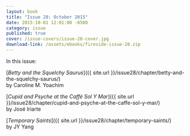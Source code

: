 ```yaml
---
layout: book
title: "Issue 28: October 2015"
date: 2015-10-01 12:01:00 -0500
category: issue
published: true
cover: /issue-covers/issue-28-cover.jpg
download-link: /assets/ebooks/fireside-issue-28.zip
---
```


In this issue:

[_Betty and the Squelchy Saurus_]({{ site.url }}/issue28/chapter/betty-and-the-squelchy-saurus/)<br/>
by Caroline M. Yoachim

[_Cupid and Psyche at the Caffé Sol Y Mar_]({{ site.url }}/issue28/chapter/cupid-and-psyche-at-the-caffe-sol-y-mar/)<br/>
by José Iriarte

[_Temporary Saints_]({{ site.url }}/issue28/chapter/temporary-saints/)<br/>
by JY Yang

